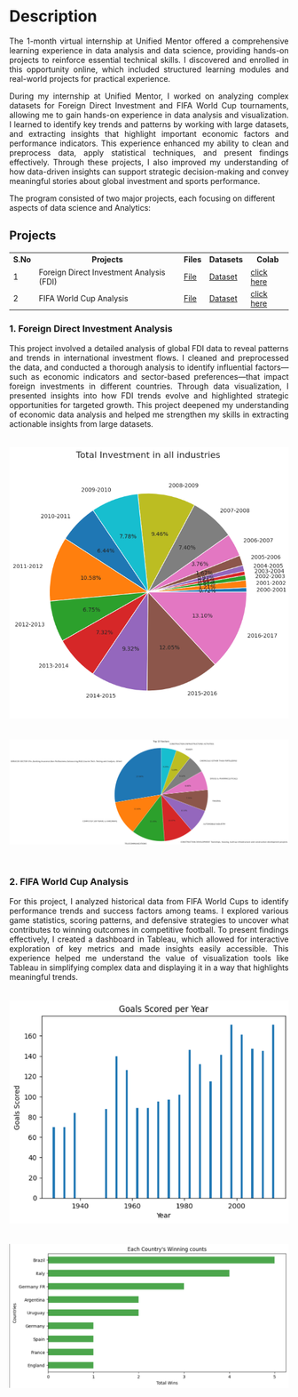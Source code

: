 <h1>Description</h1>

<p align = "justify">
The 1-month virtual internship at Unified Mentor offered a comprehensive learning experience in data 
analysis and data science, providing hands-on projects to reinforce essential technical skills. I 
discovered and enrolled in this opportunity online, which included structured learning modules and real-world projects for practical experience. 
</p> 
<p align = "justify">
During my internship at Unified Mentor, I worked on analyzing complex datasets for Foreign Direct 
Investment and FIFA World Cup tournaments, allowing me to gain hands-on experience in data analysis 
and visualization. I learned to identify key trends and patterns by working with large datasets, and extracting 
insights that highlight important economic factors and performance indicators. This experience 
enhanced my ability to clean and preprocess data, apply statistical techniques, and present findings 
effectively. Through these projects, I also improved my understanding of how data-driven insights can 
support strategic decision-making and convey meaningful stories about global investment and sports 
performance.
</p> 

The program consisted of two major projects, each focusing on different aspects of data science and Analytics:
 
<h2>Projects</h2>
<table>
  <tr>
    <th>S.No</th>
    <th>Projects</th>
    <th>Files</th>
    <th>Datasets</th>
    <th>Colab</th>
  </tr>
  <tr>
    <td>1</td>
    <td>Foreign Direct Investment Analysis (FDI)</td>
    <td><a href="https://github.com/mariyaviswa/Intern_Projects_Unified_Mentor/blob/main/Foriegn_Direct_Investment.ipynb" download>File</a></td>
    <td><a href="https://github.com/mariyaviswa/Intern_Projects_Unified_Mentor/blob/main/FDI%20data.csv" download>Dataset</a></td>
    <td><a href="https://colab.research.google.com/drive/17s2PV1pbZ_eJ-YzyUqnUWsgN8jmSKWnu?usp=sharing" target="_blank">click here</a></td>
  </tr>
  <tr>
    <td>2</td>
    <td>FIFA World Cup Analysis</td>
    <td><a href="https://github.com/mariyaviswa/Intern_Projects_Unified_Mentor/blob/main/FIFA_WORLD_CUP.ipynb" download>File</a></td>
    <td><a href="https://github.com/mariyaviswa/Intern_Projects_Unified_Mentor/blob/main/FIFA_Worldcup_Data.zip" download>Dataset</a></td>
    <td><a href="https://colab.research.google.com/drive/1u_PaD8ouLZ3M70hMq9_hxvl1Uqq7uJVf?usp=sharing" target="_blank">click here</a></td>
  </tr>
</table>

<h3>1. Foreign Direct Investment Analysis</h3>
<p align = "justify">
 This project involved a detailed analysis of global FDI data to 
reveal patterns and trends in international investment flows. I cleaned and preprocessed the data, 
and conducted a thorough analysis to identify influential factors—such as economic indicators and 
sector-based preferences—that impact foreign investments in different countries. Through data 
visualization, I presented insights into how FDI trends evolve and highlighted strategic 
opportunities for targeted growth. This project deepened my understanding of economic data 
analysis and helped me strengthen my skills in extracting actionable insights from large datasets.
<br>
<br>
<br>
 
 <img src="https://github.com/mariyaviswa/Intern_Projects_Unified_Mentor/blob/main/FDI%20(1).png?raw=true" alt="Total Investment In All Industries">
<br>
<br>
<br>
<img src="https://github.com/mariyaviswa/Intern_Projects_Unified_Mentor/blob/main/FDI%20(2).png?raw=true" alt="Top 10 Sectors">

</p>
<br>

<h3>2. FIFA World Cup Analysis</h3>
<p align = "justify">
 For this project, I analyzed historical data from FIFA World Cups to 
identify performance trends and success factors among teams. I explored various game statistics, 
scoring patterns, and defensive strategies to uncover what contributes to winning outcomes in 
competitive football. To present findings effectively, I created a dashboard in Tableau, which 
allowed for interactive exploration of key metrics and made insights easily accessible. This 
experience helped me understand the value of visualization tools like Tableau in simplifying 
complex data and displaying it in a way that highlights meaningful trends.
<br>
<br>
<br>
 
 <img src="https://github.com/mariyaviswa/Intern_Projects_Unified_Mentor/blob/main/FIFA%20(1).png?raw=true" alt="Goals Scored Per Year">
<br>
<br>
<br>
<img src="https://github.com/mariyaviswa/Intern_Projects_Unified_Mentor/blob/main/FIFA%20(2).png?raw=true" alt="Each Country's Winning Counts">

</p>
